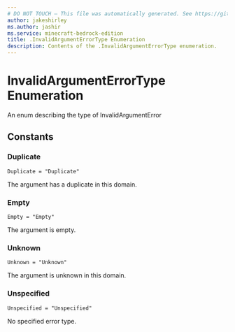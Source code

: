 ```yaml
---
# DO NOT TOUCH — This file was automatically generated. See https://github.com/mojang/minecraftapidocsgenerator to modify descriptions, examples, etc.
author: jakeshirley
ms.author: jashir
ms.service: minecraft-bedrock-edition
title: .InvalidArgumentErrorType Enumeration
description: Contents of the .InvalidArgumentErrorType enumeration.
---
```

# InvalidArgumentErrorType Enumeration

An enum describing the type of InvalidArgumentError

## Constants
### **Duplicate**
`Duplicate = "Duplicate"`

The argument has a duplicate in this domain.
### **Empty**
`Empty = "Empty"`

The argument is empty.
### **Unknown**
`Unknown = "Unknown"`

The argument is unknown in this domain.
### **Unspecified**
`Unspecified = "Unspecified"`

No specified error type.
